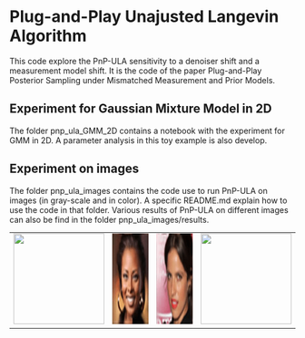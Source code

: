 # Plug-and-Play Unajusted Langevin Algorithm 

This code explore the PnP-ULA sensitivity to a denoiser shift and a measurement model shift. It is the code of the paper Plug-and-Play Posterior Sampling under Mismatched Measurement and Prior Models.

## Experiment for Gaussian Mixture Model in 2D

The folder pnp_ula_GMM_2D contains a notebook with the experiment for GMM in 2D. A parameter analysis in this toy example is also develop.

## Experiment on images

The folder pnp_ula_images contains the code use to run PnP-ULA on images (in gray-scale and in color). A specific README.md explain how to use the code in that folder. Various results of PnP-ULA on different images can also be find in the folder pnp_ula_images/results.

<table>
  <tr>
    <td><img src="pnp_ula_images/results/result_gray/simpson_nb512/simpson_gif.gif" width="160" height="160" /></td>
    <td><img src="pnp_ula_images/results/result_rgb/woman02/woman_2_gif.gif" width="160" height="160" /></td>
    <td><img src="pnp_ula_images/results/result_rgb/woman03/woman_3_gif.gif" width="160" height="160" /></td>
    <td><img src="pnp_ula_images/results/result_rgb/castle/castle_gif.gif" width="160" height="160" /></td>
  </tr>
</table>


